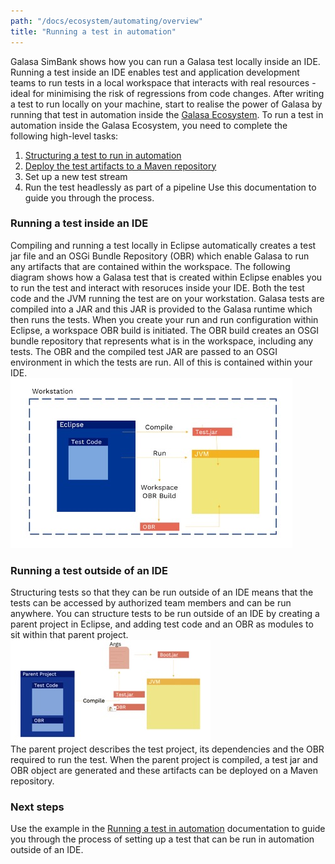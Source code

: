 ```yaml
---
path: "/docs/ecosystem/automating/overview"
title: "Running a test in automation"
---
```

Galasa SimBank shows how you can run a Galasa test locally inside an IDE. Running a test inside an IDE enables test and application development teams to run tests in a local workspace that interacts with real resources - ideal for minimising the risk of regressions from code changes.
After writing a test to run locally on your machine, start to realise the power of Galasa by running that test in automation inside the [Galasa Ecosystem](ecosystem.md).
To run a test in automation inside the Galasa Ecosystem, you need to complete the following high-level tasks:
1. [Structuring a test to run in automation](running-automation.md)
2. [Deploy the test artifacts to a Maven repository](deploying-tests)
3. Set up a new test stream
4. Run the test headlessly as part of a pipeline
Use this documentation to guide you through the process.
### Running a test inside an IDE
Compiling and running a test locally in Eclipse automatically creates a test jar file and an OSGi Bundle Repository (OBR) which enable Galasa to run any artifacts that are contained within the workspace.
The following diagram shows how a Galasa test that is created within Eclipse enables you to run the test and interact with resoruces inside your IDE. Both the test code and the JVM running the test are on your workstation.  Galasa tests are compiled into a JAR and this JAR is provided to the Galasa runtime which then runs the tests.
When you create your run and run configuration within Eclipse, a workspace OBR build is initiated. The OBR build creates an OSGI bundle repository that represents what is in the workspace, including any tests. The OBR and the compiled test JAR are passed to an OSGI environment in which the tests are run. All of this is contained within your IDE.<br>
![Inside an IDE:](ide.jpg)<br>
### Running a test outside of an IDE
Structuring tests so that they can be run outside of an IDE means that the tests can be accessed by authorized team members and can be run anywhere.
You can structure tests to be run outside of an IDE by creating a parent project in Eclipse, and adding test code and an OBR as modules to sit within that parent project.<br>
![Outside an IDE:](nonide.jpg)<br>
The parent project describes the test project, its dependencies and the OBR required to run the test. When the parent project is compiled, a test jar and OBR object are generated and these artifacts can be deployed on a Maven repository.
### Next steps
Use the example in the [Running a test in automation](/docs/ecosystem/automating) documentation to guide you through the process of setting up a test that can be run in automation outside of an IDE.

